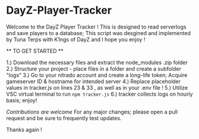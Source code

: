 # DayZ-Player-Tracker

Welcome to the DayZ Player Tracker ! 
This is designed to read serverlogs and save players to a database; 
This script was desgined and implemented by Tuna Terps with K1ngs of DayZ and I hope you enjoy !

** TO GET STARTED **

1.) Download the necessary files and extract the node_modules .zip folder
2.) Structure your project - place files in a folder and create a subfolder "logs"
3.) Go to your nitrado account and create a long-life token; Acquire gameserver ID & hostname for intended server
4.) Replace placeholder values in tracker.js on lines 23 & 33 , as well as in your .env file ! 
5.) Utilize VSC virtual terminal to run `npm tracker.js`
6.) tracker collects logs on hourly basis; enjoy!

*Contributions are welcome* 
For any major changes; please open a pull request and be sure to frequently test updates. 

Thanks again !
